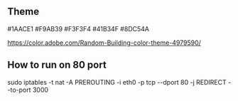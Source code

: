 ## Theme

#1AACE1
#F9AB39
#F3F3F4
#41B34F
#8DC54A

https://color.adobe.com/Random-Building-color-theme-4979590/


## How to run on 80 port

sudo iptables -t nat -A PREROUTING -i eth0 -p tcp --dport 80 -j REDIRECT --to-port 3000

